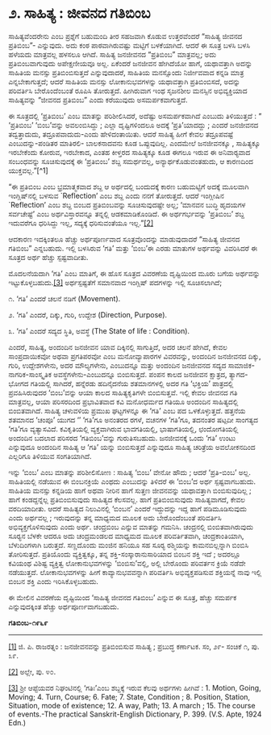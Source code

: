 # **೨. ಸಾಹಿತ್ಯ : ಜೀವನದ ಗತಿಬಿಂಬ**

ಸಾಹಿತ್ಯವೆಂದರೇನು ಎಂಬ ಪ್ರಶ್ನೆಗೆ ಬಹುಮಂದಿ ತೀರ ಸಹಜವಾಗಿ ಕೊಡುವ ಉತ್ತರವೆಂದರೆ “ಸಾಹಿತ್ಯ ಜೀವನದ ಪ್ರತಿಬಿಂಬ”- ಎನ್ನುವುದು. ಅದು ಕಂಠ ಪಾಠವಾಗಿರುವಷ್ಟು ಮಟ್ಟಿಗೆ ಬಳಕೆಯಾಗಿದೆ. ಆದರೆ ಈ ಸೂತ್ರ ಬಳಸಿ ಬಳಸಿ ಹಳೆಯದು ಮಾತ್ರವಲ್ಲ ಹಳಸಲೂ ಆಗಿದೆ. ಸಾಹಿತ್ಯ ಜನಜೀವನದ “ಪ್ರತಿಬಿಂಬ” ಮಾತ್ರವಲ್ಲ; ಅದು ಪ್ರತಿಬಿಂಬವಾಗುವುದು ಅಪೇಕ್ಷಣೀಯವೂ ಅಲ್ಲ. ಏಕೆಂದರೆ ಜನಜೀವನ ಹೇಗಿದೆಯೋ ಹಾಗೆ, ಯಥಾವತ್ತಾಗಿ ಅದನ್ನು ಸಾಹಿತಿಯ ಮನಸ್ಸು ಪ್ರತಿಬಿಂಬಿಸುತ್ತದೆ ಎನ್ನುವುದಾದರೆ, ಸಾಹಿತಿಯ ಮನಸ್ಸೊಂದು ನಿರ್ಜೀವವಾದ ಕನ್ನಡಿ ಮಾತ್ರ ಎನ್ನಬೇಕಾಗುತ್ತದೆ; ಆದರೆ ಸಾಹಿತಿಯ ಮನಸ್ಸು ಲೋಕಾನುಭವಗಳನ್ನು ಯಥಾವತ್ತಾಗಿ ಪ್ರತಿಬಿಂಬಿಸದೆ, ಅದನ್ನು ಪರಿವರ್ತಿಸಿ ಬೇರೊಂದೆಂಬಂತೆ ರೂಪಿಸಿ ತೋರುತ್ತದೆ. ಹೀಗಿರುವಾಗ ಇಂಥ ಸೃಜನಶೀಲ ಮನಸ್ಸಿನ ಅಭಿವ್ಯಕ್ತಿಯಾದ ಸಾಹಿತ್ಯವನ್ನು “ಜೀವನದ ಪ್ರತಿಬಿಂಬ” ಎಂದು ಕರೆಯುವುದು ಅಸಮರ್ಪಕವಾಗುತ್ತದೆ.

ಈ ಸೂತ್ರದಲ್ಲಿ ‘ಪ್ರತಿಬಿಂಬ’ ಎಂಬ ಮಾತನ್ನು ಪರಿಶೀಲಿಸಿದರೆ, ಅದೆಷ್ಟು ಅಸಮರ್ಪಕವಾಗಿದೆ ಎಂಬುದು ತಿಳಿಯುತ್ತದೆ : “ ‘ಪ್ರತಿಬಿಂಬ’ ‘ಬಿಂಬ’ವನ್ನು ಅವಲಂಬಿಸಿದ್ದು ; ಎಲ್ಲಾ ದೃಷ್ಟಿಗಳಿಂದಲೂ ಅದಕ್ಕೆ ‘ಪ್ರತಿ’ಯಾದದ್ದು ; ಎಂದರೆ ಜನಜೀವನದ ತದ್ವತ್ತಾದುದು, ತದ್ರೂಪವಾದುದು-ಎಂದು ಹೇಳಿದಂತಾಯಿತು. ಆದರೆ ಸಾಹಿತ್ಯ ಹೀಗೆ ಕೇವಲ ತದ್ರೂಪವಷ್ಟೆ ಎಂಬುದನ್ನು-ಪಂಡಿತರ ಮಾತಿರಲಿ- ಬಾಲಕನಾದವನು ಕೂಡ ಒಪ್ಪುವುದಿಲ್ಲ. ಎಂದಮೇಲೆ ಜನಜೀವನಕ್ಕೂ , ಸಾಹಿತ್ಯಕ್ಕೂ ಇರಬೇಕೆಂದು ಕೋರುವ, ಇರಬೇಕಾದ, ಎಂತಹ ಕೀಳ್ತರದ ಸಾಹಿತ್ಯಕ್ಕೂ ಕೂಡ ಈಗಲೂ ಇರುವ ಈ ಅನಿವಾರ‍್ಯವಾದ ಸಂಬಂಧವನ್ನು ಸೂಚಿಸುವುದಕ್ಕೆ ಈ ‘ಪ್ರತಿಬಿಂಬ’ ಶಬ್ದ ಸಮರ್ಥವಲ್ಲ, ಅನ್ಯಾರ್ಥಕೊಡುವಂತಹುದು, ಆ ಕಾರಣದಿಂದ ಯುಕ್ತವಲ್ಲ.”\[^1\]

“ಈ ಪ್ರತಿಬಿಂಬ ಎಂಬ ಭ್ರಮಾತ್ಮಕವಾದ ಶಬ್ದ ಆ ಅರ್ಥದಲ್ಲಿ ಬಂದುದಕ್ಕೆ ಕಾರಣ ಬಹುಮಟ್ಟಿಗೆ ಅದಕ್ಕೆ ಮೂಲವಾಗಿ ಇಂಗ್ಲಿಷ್‌ನಲ್ಲಿ ಬಳಸುವ \`Reflection’ ಎಂಬ ಶಬ್ದ ಎಂದು ನನಗೆ ತೋರುತ್ತದೆ. ಆದರೆ ಇಂಗ್ಲೀಷಿನ \`Reflection’ ಎಂಬ ಶಬ್ದ ಬಿಂಬದ ಪ್ರತಿಬಿಂಬವನ್ನು ಸೂಚಿಸುವುದಷ್ಟೇ ಅಲ್ಲ; ‘ಮಾನವನ ಬುದ್ಧಿ ಹೃದಯಗಳ ಸರ್ವಚೇಷ್ಟೆ’ ಎಂಬ ಅರ್ಥವಿಸ್ತಾರವನ್ನೂ ತನ್ನಲ್ಲಿ ಆಡಕಮಾಡಿಕೊಂಡಿದೆ. ಈ ಅರ್ಥಗರ್ಭವನ್ನು ‘ಪ್ರತಿಬಿಂಬ’ ಶಬ್ದ ಇದುವರೆಗೂ ಧರಿಸಿದ್ದು ಇಲ್ಲ, ಸದ್ಯಕ್ಕೆ ಧರಿಸುವಂತೆಯೂ ಇಲ್ಲ.”[\[2\]](file:///D:/kanaja/June/Samgra%20Gadya/Samagra%20Gadya%20-%20Vol.%202/Samagra%20Gadya%20-%20Vol.%202.rtf#_ftn2)

ಆದಕಾರಣ ಇದಕ್ಕಿಂತಲೂ ಹೆಚ್ಚು ಅರ್ಥಪೂರ್ಣವಾದ ಸೂತ್ರವೊಂದನ್ನು ಮಾಡುವುದಾದರೆ “ಸಾಹಿತ್ಯ ಜೀವನದ ಗತಿಬಿಂಬ” ಎನ್ನಬಹುದು. ಇಲ್ಲಿ ಬಳಸಿರುವ ‘ಗತಿ’ ಮತ್ತು ‘ಬಿಂಬ’ಈ ಎರಡು ಮಾತುಗಳ ಅರ್ಥವನ್ನು ವಿವರಿಸಿದರೆ ಈ ಸೂತ್ರದ ಅರ್ಥ ಹೆಚ್ಚು ಸ್ಪಷ್ಟವಾದೀತು.

ಮೊದಲನೆಯದಾಗಿ ‘ಗತಿ’ ಎಂಬ ಮಾತಿಗೆ, ಈ ಹೊಸ ಸೂತ್ರದ ವಿವರಣೆಯ ದೃಷ್ಟಿಯಿಂದ ಮೂರು ಬಗೆಯ ಅರ್ಥವನ್ನು ಇಟ್ಟುಕೊಳ್ಳಬಹುದು.[\[3\]](file:///D:/kanaja/June/Samgra%20Gadya/Samagra%20Gadya%20-%20Vol.%202/Samagra%20Gadya%20-%20Vol.%202.rtf#_ftn3) ಅರ್ಥಸ್ಪಷ್ಟತೆಗೆ ಸಮಾನವಾದ ಇಂಗ್ಲಿಷ್ ಪದಗಳನ್ನು ಇಲ್ಲಿ ಸೂಚಿಸಲಾಗಿದೆ;

೧. ‘ಗತಿ’ ಎಂದರೆ ಚಲನೆ ನಡಿಗೆ \(Movement\).

೨. ‘ಗತಿ’ ಎಂದರೆ, ದಿಕ್ಕು, ಗುರಿ, ಉದ್ದೇಶ \(Direction, Purpose\).

೩. ‘ಗತಿ’ ಎಂದರೆ ಸದ್ಯದ ಸ್ಥಿತಿ, ಅವಸ್ಥೆ \(The State of life : Condition\).

ಎಂದರೆ, ಸಾಹಿತ್ಯ, ಅಂದಂದಿನ ಜನಜೀವನ ಯಾವ ದಿಕ್ಕಿನಲ್ಲಿ ಸಾಗುತ್ತಿದೆ, ಅದರ ಚಲನೆ ಹೇಗಿದೆ, ಕೇವಲ ಸಾಂಪ್ರದಾಯಿಕವೋ ಅಥವಾ ಪ್ರಗತಿಪರವೋ ಎಂಬ ಮನೋವ್ಯಾಪಾರಗಳ ವಿವರವನ್ನು, ಅಂದಂದಿನ ಜನಜೀವನದ ದಿಕ್ಕು, ಗುರಿ, ಉದ್ದೇಶಗಳೇನು, ಅದರ ಮೌಲ್ಯಗಳೇನು, ಎಂಬುದನ್ನೂ ಮತ್ತು ಅಂದಂದಿನ ಜನಜೀವನದ ಸದ್ಯದ ಸಾಮಾಜಿಕ-ನಾಗರಿಕ-ಸಾಂಸ್ಕೃತಿಕ ಅವಸ್ಥೆಗಳೇನು-ಎಂಬುದನ್ನೂ ಬಿಂಬಿಸುತ್ತದೆ. ಪಂಪನ ಕಾಲದ ಜನಜೀವನ ಕ್ಷಾತ್ರದ, ತ್ಯಾಗದ-ಭೋಗದ ಗತಿಯಲ್ಲಿ ಸಾಗಿದರೆ, ಹನ್ನೆರಡು ಹದಿನೈದನೆಯ ಶತಮಾನಗಳಲ್ಲಿ ಅದರ ಗತಿ ‘ಭಕ್ತಿಯ’ ಪಾತ್ರದಲ್ಲಿ ಪ್ರವಹಿಸಿರುವುದರ ‘ಬಿಂಬ’ವನ್ನು ಆಯಾ ಕಾಲದ ಸಾಹಿತ್ಯಕೃತಿಗಳೇ ಬಿಂಬಿಸುತ್ತವೆ. ಇಲ್ಲಿ ಕೇವಲ ಜೀವನದ ಗತಿ ಮಾತ್ರವಲ್ಲ, ಆಯಾ ಪರಿಸರದಿಂದ ಪ್ರಭಾವಿತವಾದ ಕವಿ ಮನೋಧರ್ಮದ ಗತಿಯೂ ಅಂದಂದಿನ ಸಾಹಿತ್ಯದಲ್ಲಿ ಬಿಂಬಿತವಾಗಿದೆ. ಸಾಹಿತ್ಯ ಚಳುವಳಿಯ ಪ್ರಮುಖ ಘಟ್ಟಗಳನ್ನೂ ಈ ‘ಗತಿ’ ಎಂಬ ಪದ ಒಳಕೊಳ್ಳುತ್ತದೆ. ಹತ್ತನೆಯ ಶತಮಾನದ ‘ಚಂಪೂ’ ಯುಗದ ‘’ ‘ಗತಿ’ಗೂ ಅನಂತರದ ರಗಳೆ, ವಚನಗಳ ‘ಗತಿ’ಗೂ, ತದನಂತರ ಷಟ್ಪದೀ ಸಾಂಗತ್ಯದ ‘ಗತಿ’ಗೂ ವ್ಯತ್ಯಾಸವಿದೆ. ಕವಿಕೃತಿಯಲ್ಲಿ ವ್ಯಕ್ತವಾಗಿರುವ ಭಾವಗತಿಯಲ್ಲಿ, ಭಾಷಾಗತಿಯಲ್ಲಿ, ಛಂದೋಗತಿಯಲ್ಲಿ ಅಂದಂದಿನ ಬದಲಾದ ಪರಿಸರದ ‘ಗತಿಬಿಂಬ’ವನ್ನು ಗುರುತಿಸಬಹುದು. ಜನಜೀವನಕ್ಕೆ ಒಂದು ‘ಗತಿ’ ಉಂಟು ಎನ್ನುವುದೂ ಅಂದಂದಿನ ಸಾಹಿತ್ಯ ಆ ‘ಗತಿ’ ಯನ್ನು ಬಿಂಬಿಸುತ್ತದೆ ಎನ್ನುವುದೂ ಸಾಹಿತ್ಯ ಚರಿತ್ರೆಯ ಅವಲೋಕನದಿಂದ ಎಲ್ಲರಿಗೂ ತಿಳಿಯುವ ಸಂಗತಿಯಾಗಿದೆ.

ಇನ್ನು ‘ಬಿಂಬ’ ಎಂಬ ಮಾತನ್ನು ಪರಿಶೀಲಿಸೋಣ : ಸಾಹಿತ್ಯ ‘ಬಿಂಬ’ ವೇನೋ ಹೌದು ; ಆದರೆ ‘ಪ್ರತಿ-ಬಿಂಬ’ ಅಲ್ಲ. ಸಾಹಿತಿಯಲ್ಲಿ ನಡೆಯುವ ಈ ಬಿಂಬನಕ್ರಿಯೆ ಎಂಥದು ಎಂಬುದನ್ನು ತಿಳಿದರೆ ಈ ‘ಬಿಂಬ’ದ ಅರ್ಥ ಸ್ಪಷ್ಟವಾಗಬಹುದು. ಸಾಹಿತಿಯ ಮನಸ್ಸು ಕನ್ನಡಿಯ ಹಾಗೆ ಅಥವಾ ನೀರಿನ ಹಾಗೆ ಸುತ್ತಣ ಜೀವನವನ್ನು ಯಥಾವತ್ತಾಗಿ ಬಿಂಬಿಸುವುದಿಲ್ಲ ; ಹಾಗೆ ಕಂಡದ್ದನ್ನೆಲ್ಲ ಪ್ರತಿಬಿಂಬಿಸುವುದು ಸಾಹಿತ್ಯದ ಕೆಲಸವಲ್ಲ. ಹಾಗೆ ಪ್ರತಿಬಿಂಬಿಸುವುದು ಸಾಹಿತ್ಯವಾಗದೆ, ಕೇವಲ ವರದಿಯಾದೀತು. ಆದರೆ ಸಾಹಿತ್ಯದ ನಿಲುವಿನಲ್ಲಿ ‘ಬಿಂಬನ’ ಎಂದರೆ ಇದ್ದುದನ್ನು ಇದ್ದ ಹಾಗೆ ಪಡಿಮೂಡಿಸುವುದು ಎಂದು ಅರ್ಥವಲ್ಲ ; ಇರುವುದನ್ನು ತನ್ನ ಮಾಧ್ಯಮದ ಮೂಲಕ ಅದು ಬೇರೊಂದೆಂಬಂತೆ ಪರಿವರ್ತಿಸಿ ಅಭಿವ್ಯಕ್ತಗೊಳಿಸುವುದು ಎಂದು ಅರ್ಥ. ಚಂದ್ರಬಿಂಬ ಎನ್ನುವ ಮಾತನ್ನು ಗಮನಿಸಿ. ಚಂದ್ರನಲ್ಲಿ ಬಿಂಬಿತವಾಗಿರುವುದು ಸೂರ‍್ಯನ ಬೆಳಕೇ ಆದರೂ ಅದು ಚಂದ್ರಮಂಡಲದ ಮಾಧ್ಯಮದ ಮೂಲಕ ಪರಿವರ್ತಿತವಾಗಿ, ಚಂದ್ರಕಾಂತಿಯಾಗಿ, ಬೆಳುದಿಂಗಳಾಗಿ ಬರುತ್ತದೆ. ಸಣ್ಣದೊಂದು ಮಂಜಿನ ಹನಿಯೂ ಸಹ ಸೂರ‍್ಯ ರಶ್ಮಿಯನ್ನು ಕಾಮನಬಿಲ್ಲನ್ನಾಗಿ ಬಿಂಬಿಸಿ ತೋರಿಸುತ್ತದೆ. ಪ್ರತಿಯೊಂದು ವ್ಯಕ್ತಿತ್ವಕ್ಕೂ, ತನ್ನ ಶಕ್ತಿ-ಸಂಸ್ಕಾರಾನುಸಾರಿಯಾದ ಬಿಂಬನ ಶಕ್ತಿ ಇದೆ ; ಅದರಲ್ಲೂ ಕವಿಯಂಥ ವಿಶಿಷ್ಟ ವ್ಯಕ್ತಿತ್ವ ಲೋಕಾನುಭವಗಳನ್ನು ‘ಬಿಂಬಿಸು’ವಲ್ಲಿ, ಅಲ್ಲಿ ಬೇರೊಂದು ಪರಿವರ್ತನ ಕ್ರಿಯೆ ನಡೆದೇ ನಡೆಯುತ್ತದೆ. ಲೋಕಾನುಭವಗಳನ್ನು ಹೀಗೆ ಕಾವ್ಯಾನುಭವವನ್ನಾಗಿ ಪರಿವರ್ತಿಸಿ ಅಭಿವ್ಯಕ್ತಪಡಿಸುವ ಶಕ್ತಿಯನ್ನೆ ನಾವು ಇಲ್ಲಿ ಬಿಂಬನ ಶಕ್ತಿ ಎಂದು ಇರಿಸಿಕೊಳ್ಳಬಹುದು.

ಈ ಮೇಲಿನ ವಿವರಣೆಯ ದೃಷ್ಟಿಯಿಂದ ‘ಸಾಹಿತ್ಯ ಜೀವನದ ಗತಿಬಿಂಬ’ ಎನ್ನುವ ಈ ಸೂತ್ರ, ಹೆಚ್ಚು ಸಮರ್ಪಕ ಎನ್ನುವುದಕ್ಕಿಂತ ಹೆಚ್ಚು ಅರ್ಥಪೂರ್ಣವಾಗಬಹುದು.

**ಗತಿಬಿಂಬ-೧೯೬೯**

---

[\[1\]](file:///D:/kanaja/June/Samgra%20Gadya/Samagra%20Gadya%20-%20Vol.%202/Samagra%20Gadya%20-%20Vol.%202.rtf#_ftnref1) ಜಿ. ಪಿ. ರಾಜರತ್ನಂ : ಜನಜೀವನವನ್ನು ಪ್ರತಿಬಿಂಬಿಸುವ ಸಾಹಿತ್ಯ ; ಪ್ರಬುದ್ಧ ಕರ್ಣಾಟಕ. ಸಂ, ೨೯- ಸಂಚಿಕೆ ೧, ಪು. ೩೯.

[\[2\]](file:///D:/kanaja/June/Samgra%20Gadya/Samagra%20Gadya%20-%20Vol.%202/Samagra%20Gadya%20-%20Vol.%202.rtf#_ftnref2) ಅಲ್ಲೇ, ಪು. ೪೦.

[\[3\]](file:///D:/kanaja/June/Samgra%20Gadya/Samagra%20Gadya%20-%20Vol.%202/Samagra%20Gadya%20-%20Vol.%202.rtf#_ftnref3) ಶ್ರೀ ಆಪ್ಟೆಯವರ ನಿಘಂಟಿನಲ್ಲಿ ‘ಗತಿಃ’ಎಂಬ ಶಬ್ದಕ್ಕೆ ಇರುವ ಕೆಲವು ಅರ್ಥಗಳು ಹೀಗಿವೆ : 1. Motion, Going, Moving; 4. Turn, Course; 6. Fate; 7. State, Condition ; 8. Position, Station, Situation, mode of existence; 12. A way, Path; 13. A march ; 15. The course of events.-The practical Sanskrit-English Dictionary, P. 399. \(V.S. Apte, 1924 Edn.\)

